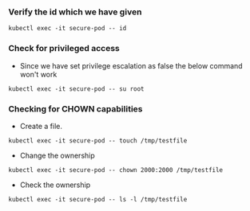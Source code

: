 
### Verify the id which we have given
```
kubectl exec -it secure-pod -- id
```
### Check for privileged access
- Since we have set privilege escalation as false the below command won't work
```
kubectl exec -it secure-pod -- su root
```
### Checking for CHOWN capabilities
- Create a file.
```
kubectl exec -it secure-pod -- touch /tmp/testfile
```
- Change the ownership
```
kubectl exec -it secure-pod -- chown 2000:2000 /tmp/testfile
```
- Check the ownership
```
kubectl exec -it secure-pod -- ls -l /tmp/testfile
```
